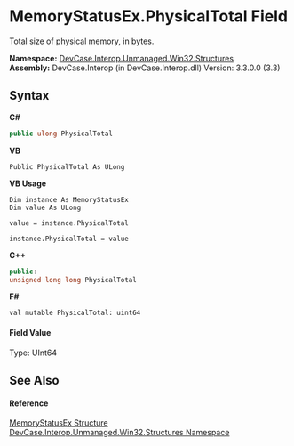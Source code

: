 # MemoryStatusEx.PhysicalTotal Field
 

Total size of physical memory, in bytes.

**Namespace:**&nbsp;<a href="N_DevCase_Interop_Unmanaged_Win32_Structures">DevCase.Interop.Unmanaged.Win32.Structures</a><br />**Assembly:**&nbsp;DevCase.Interop (in DevCase.Interop.dll) Version: 3.3.0.0 (3.3)

## Syntax

**C#**<br />
``` C#
public ulong PhysicalTotal
```

**VB**<br />
``` VB
Public PhysicalTotal As ULong
```

**VB Usage**<br />
``` VB Usage
Dim instance As MemoryStatusEx
Dim value As ULong

value = instance.PhysicalTotal

instance.PhysicalTotal = value
```

**C++**<br />
``` C++
public:
unsigned long long PhysicalTotal
```

**F#**<br />
``` F#
val mutable PhysicalTotal: uint64
```


#### Field Value
Type: UInt64

## See Also


#### Reference
<a href="T_DevCase_Interop_Unmanaged_Win32_Structures_MemoryStatusEx">MemoryStatusEx Structure</a><br /><a href="N_DevCase_Interop_Unmanaged_Win32_Structures">DevCase.Interop.Unmanaged.Win32.Structures Namespace</a><br />